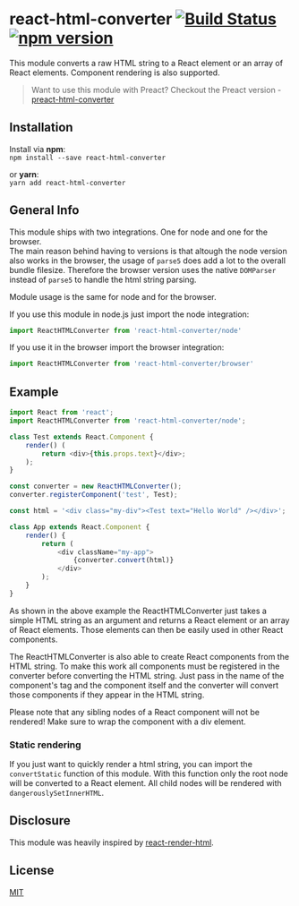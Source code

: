 # react-html-converter [![Build Status](https://travis-ci.org/Sethorax/react-html-converter.svg?branch=master)](https://travis-ci.org/Sethorax/react-html-converter) [![npm version](https://badge.fury.io/js/react-html-converter.svg)](https://badge.fury.io/js/react-html-converter)

This module converts a raw HTML string to a React element or an array of React elements. Component rendering is also supported.  

> Want to use this module with Preact? Checkout the Preact version - [preact-html-converter](https://github.com/Sethorax/preact-html-converter)

## Installation

Install via **npm**:  
`npm install --save react-html-converter`

or **yarn**:  
`yarn add react-html-converter`

## General Info

This module ships with two integrations. One for node and one for the browser.  
The main reason behind having to versions is that altough the node version also works in the browser, the usage of `parse5` does add a lot to the overall bundle filesize. Therefore the browser version uses the native `DOMParser` instead of `parse5` to handle the html string parsing.

Module usage is the same for node and for the browser.

If you use this module in node.js just import the node integration:  

```js
import ReactHTMLConverter from 'react-html-converter/node'
```

If you use it in the browser import the browser integration:  

```js
import ReactHTMLConverter from 'react-html-converter/browser'
```

## Example

```js
import React from 'react';
import ReactHTMLConverter from 'react-html-converter/node';

class Test extends React.Component {
    render() (
        return <div>{this.props.text}</div>;
    );
}

const converter = new ReactHTMLConverter();
converter.registerComponent('test', Test);

const html = '<div class="my-div"><Test text="Hello World" /></div>';

class App extends React.Component {
    render() {
        return (
            <div className="my-app">
                {converter.convert(html)}
            </div>
        );
    }
}
```

As shown in the above example the ReactHTMLConverter just takes a simple HTML string as an argument and returns a React element or an array of React elements. Those elements can then be easily used in other React components.

The ReactHTMLConverter is also able to create React components from the HTML string. To make this work all components must be registered in the converter before converting the HTML string. Just pass in the name of the component's tag and the component itself and the converter will convert those components if they appear in the HTML string.

Please note that any sibling nodes of a React component will not be rendered! Make sure to wrap the component with a div element.

### Static rendering
If you just want to quickly render a html string, you can import the `convertStatic` function of this module. With this function only the root node will be converted to a React element. All child nodes will be rendered with `dangerouslySetInnerHTML`.

## Disclosure

This module was heavily inspired by [react-render-html](https://github.com/noraesae/react-render-html).

## License

[MIT](LICENSE)

